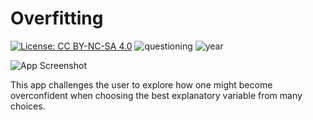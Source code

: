 # Overfitting

[![License: CC BY-NC-SA 4.0](https://img.shields.io/badge/License-CC%20BY--NC--SA%204.0-lightgrey.svg)](https://creativecommons.org/licenses/by-nc-sa/4.0/) ![questioning](https://img.shields.io/badge/lifecycle-questioning-blue) ![year](https://img.shields.io/badge/year-2017-lightgrey)

![App Screenshot](https://sites.psu.edu/shinyapps/files/2018/12/f1f02326a0ae0796be16c56b56ce38f2c6d74173-overfit-v4f57w.png)

This app challenges the user to explore how one might become overconfident when choosing the best explanatory variable from many choices.
